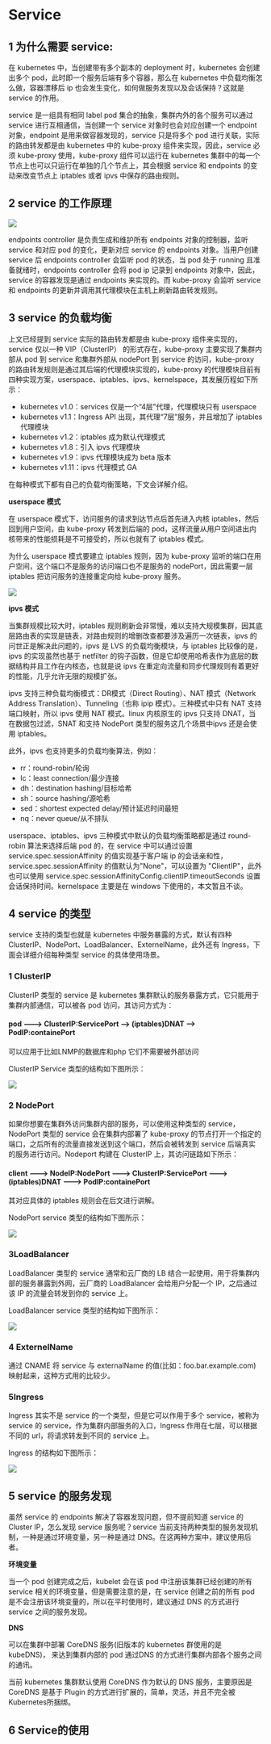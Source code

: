 # Service

##  1 为什么需要 service:

在 kubernetes  中，当创建带有多个副本的 deployment 时，kubernetes 会创建出多个 pod，此时即一个服务后端有多个容器，那么在 kubernetes  中负载均衡怎么做，容器漂移后 ip 也会发生变化，如何做服务发现以及会话保持？这就是 service 的作用。

service 是一组具有相同 label pod 集合的抽象，集群内外的各个服务可以通过 service 进行互相通信，当创建一个 service 对象时也会对应创建一个 endpoint 对象，endpoint 是用来做容器发现的，service 只是将多个 pod 进行关联，实际的路由转发都是由 kubernetes  中的 kube-proxy 组件来实现，因此，service 必须 kube-proxy 使用，kube-proxy 组件可以运行在 kubernetes 集群中的每一个节点上也可以只运行在单独的几个节点上，其会根据 service 和 endpoints 的变动来改变节点上 iptables 或者 ipvs 中保存的路由规则。

## 2  **service 的工作原理** 

![](image/service/s-1.jpg)

endpoints controller 是负责生成和维护所有 endpoints 对象的控制器，监听 service 和对应 pod 的变化，更新对应 service 的 endpoints 对象。当用户创建 service 后 endpoints controller 会监听 pod 的状态，当 pod 处于 running 且准备就绪时，endpoints controller 会将 pod ip 记录到 endpoints 对象中，因此，service 的容器发现是通过 endpoints 来实现的。而 kube-proxy 会监听 service 和 endpoints 的更新并调用其代理模块在主机上刷新路由转发规则。 

##  3 **service 的负载均衡** 

上文已经提到 service 实际的路由转发都是由 kube-proxy 组件来实现的，service 仅以一种 VIP（ClusterIP） 的形式存在，kube-proxy 主要实现了集群内部从 pod 到 service 和集群外部从 nodePort 到 service 的访问，kube-proxy 的路由转发规则是通过其后端的代理模块实现的，kube-proxy 的代理模块目前有四种实现方案，userspace、iptables、ipvs、kernelspace，其发展历程如下所示：

- kubernetes v1.0：services 仅是一个“4层”代理，代理模块只有 userspace
- kubernetes v1.1：Ingress API 出现，其代理“7层”服务，并且增加了 iptables 代理模块
- kubernetes v1.2：iptables 成为默认代理模式
- kubernetes v1.8：引入 ipvs 代理模块
- kubernetes v1.9：ipvs 代理模块成为 beta 版本
- kubernetes v1.11：ipvs 代理模式 GA



在每种模式下都有自己的负载均衡策略，下文会详解介绍。

**userspace 模式**

在 userspace 模式下，访问服务的请求到达节点后首先进入内核 iptables，然后回到用户空间，由 kube-proxy 转发到后端的 pod，这样流量从用户空间进出内核带来的性能损耗是不可接受的，所以也就有了 iptables 模式。

为什么 userspace 模式要建立 iptables 规则，因为 kube-proxy 监听的端口在用户空间，这个端口不是服务的访问端口也不是服务的 nodePort，因此需要一层 iptables 把访问服务的连接重定向给 kube-proxy 服务。

![](image/service/s-2.jpg)

**ipvs 模式**

当集群规模比较大时，iptables 规则刷新会非常慢，难以支持大规模集群，因其底层路由表的实现是链表，对路由规则的增删改查都要涉及遍历一次链表，ipvs 的问世正是解决此问题的，ipvs 是 LVS 的负载均衡模块，与 iptables 比较像的是，ipvs 的实现虽然也基于 netfilter 的钩子函数，但是它却使用哈希表作为底层的数据结构并且工作在内核态，也就是说 ipvs 在重定向流量和同步代理规则有着更好的性能，几乎允许无限的规模扩张。



ipvs 支持三种负载均衡模式：DR模式（Direct Routing）、NAT 模式（Network Address Translation）、Tunneling（也称 ipip 模式）。三种模式中只有 NAT 支持端口映射，所以 ipvs 使用 NAT 模式。linux 内核原生的 ipvs 只支持 DNAT，当在数据包过滤，SNAT 和支持 NodePort 类型的服务这几个场景中ipvs 还是会使用 iptables。



此外，ipvs 也支持更多的负载均衡算法，例如：

- rr：round-robin/轮询
- lc：least connection/最少连接
- dh：destination hashing/目标哈希
- sh：source hashing/源哈希
- sed：shortest expected delay/预计延迟时间最短
- nq：never queue/从不排队



userspace、iptables、ipvs 三种模式中默认的负载均衡策略都是通过 round-robin 算法来选择后端 pod 的，在 service 中可以通过设置 service.spec.sessionAffinity 的值实现基于客户端 ip 的会话亲和性，service.spec.sessionAffinity 的值默认为"None"，可以设置为 "ClientIP"，此外也可以使用 service.spec.sessionAffinityConfig.clientIP.timeoutSeconds 设置会话保持时间。kernelspace 主要是在 windows 下使用的，本文暂且不谈。

## 4  **service 的类型** 

 service 支持的类型也就是 kubernetes 中服务暴露的方式，默认有四种 ClusterIP、NodePort、LoadBalancer、ExternelName，此外还有 Ingress，下面会详细介绍每种类型 service  的具体使用场景。 

### 1 ClusterIP

ClusterIP 类型的 service 是 kubernetes 集群默认的服务暴露方式，它只能用于集群内部通信，可以被各 pod 访问，其访问方式为：

#### pod ---> ClusterIP:ServicePort --> (iptables)DNAT --> PodIP:containePort

可以应用于比如LNMP的数据库和php 它们不需要被外部访问

 ClusterIP Service 类型的结构如下图所示： 

![](image/service/s-3.jpg) 

### 2  NodePort

如果你想要在集群外访问集群内部的服务，可以使用这种类型的 service，NodePort 类型的 service 会在集群内部署了 kube-proxy 的节点打开一个指定的端口，之后所有的流量直接发送到这个端口，然后会被转发到 service 后端真实的服务进行访问。Nodeport 构建在 ClusterIP 上，其访问链路如下所示：

#### client ---> NodeIP:NodePort ---> ClusterIP:ServicePort ---> (iptables)DNAT ---> PodIP:containePort

其对应具体的 iptables 规则会在后文进行讲解。

NodePort service 类型的结构如下图所示：

![](image/service/s-4.jpg)

### 3LoadBalancer

LoadBalancer 类型的 service 通常和云厂商的 LB 结合一起使用，用于将集群内部的服务暴露到外网，云厂商的 LoadBalancer 会给用户分配一个 IP，之后通过该 IP 的流量会转发到你的 service 上。



LoadBalancer service 类型的结构如下图所示：

![](image/service/s-5.jpg)

### 4 ExternelName

通过 CNAME 将 service 与 externalName 的值(比如：foo.bar.example.com)映射起来，这种方式用的比较少。



### 5Ingress

Ingress 其实不是 service 的一个类型，但是它可以作用于多个 service，被称为 service 的 service，作为集群内部服务的入口，Ingress 作用在七层，可以根据不同的 url，将请求转发到不同的 service 上。



Ingress 的结构如下图所示：

![](image/service/s-6.jpg)



## 5 **service 的服务发现** 

虽然 service 的 endpoints 解决了容器发现问题，但不提前知道 service 的 Cluster IP，怎么发现 service 服务呢？service 当前支持两种类型的服务发现机制，一种是通过环境变量，另一种是通过 DNS。在这两种方案中，建议使用后者。



**环境变量**

当一个 pod 创建完成之后，kubelet 会在该 pod 中注册该集群已经创建的所有 service 相关的环境变量，但是需要注意的是，在 service 创建之前的所有 pod 是不会注册该环境变量的，所以在平时使用时，建议通过 DNS 的方式进行 service 之间的服务发现。



**DNS**

可以在集群中部署 CoreDNS 服务(旧版本的 kubernetes 群使用的是 kubeDNS)， 来达到集群内部的 pod 通过DNS 的方式进行集群内部各个服务之间的通讯。

当前 kubernetes 集群默认使用 CoreDNS 作为默认的 DNS 服务，主要原因是 CoreDNS 是基于 Plugin 的方式进行扩展的，简单，灵活，并且不完全被Kubernetes所捆绑。



##  6 Service的使用


 
